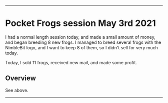
***

# Pocket Frogs session May 3rd 2021

I had a normal length session today, and made a small amount of money, and began breeding 8 new frogs. I managed to breed several frogs with the NimbleBit logo, and I want to keep 8 of them, so I didn't sell for very much today.

Today, I sold 11 frogs, received new mail, and made some profit.

## Overview

See above.

***

